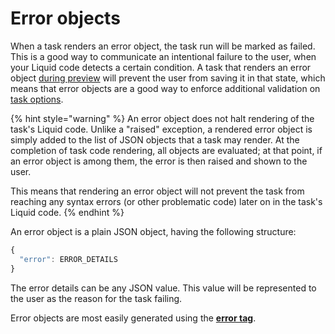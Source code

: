 # Error objects

When a task renders an error object, the task run will be marked as failed. This is a good way to communicate an intentional failure to the user, when your Liquid code detects a certain condition. A task that renders an error object [during preview](../previews/) will prevent the user from saving it in that state, which means that error objects are a good way to enforce additional validation on [task options](../options/).

{% hint style="warning" %}
An error object does not halt rendering of the task's Liquid code. Unlike a "raised" exception, a rendered error object is simply added to the list of JSON objects that a task may render. At the completion of task code rendering, all objects are evaluated; at that point, if an error object is among them, the error is then raised and shown to the user.

This means that rendering an error object will not prevent the task from reaching any syntax errors \(or other problematic code\) later on in the task's Liquid code.
{% endhint %}

An error object is a plain JSON object, having the following structure:

```javascript
{
  "error": ERROR_DETAILS
}
```

The error details can be any JSON value. This value will be represented to the user as the reason for the task failing.

Error objects are most easily generated using the [**error tag**](../../../liquid/mechanic/tags/error.md).

